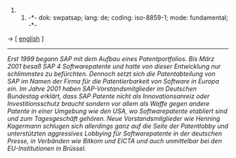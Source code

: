1.  1.  -\*- dok: swpatsap; lang: de; coding: iso-8859-1; mode:
        fundamental; -\*-

-\> \[ [ english](SwpatsapEn "wikilink") \]

------------------------------------------------------------------------

*Erst 1999 begann SAP mit dem Aufbau eines Patentportfolios. Bis März
2001 besaß SAP 4 Softwarepatente und hatte von dieser Entwicklung nur
schlimmstes zu befürchten. Dennoch setzt sich die Patentabteilung von
SAP im Namen der Firma für die Patentierbarkeit von Software in Europa
ein. Im Jahre 2001 haben SAP-Vorstandsmitglieder im Deutschen Bundestag
erklärt, dass SAP Patente nicht als Innovationsanreiz oder
Investitionsschutz braucht sondern vor allem als Waffe gegen andere
Patente in einer Umgebung wie den USA, wo Softwarepatente etabliert sind
und zum Tagesgeschäft gehören. Neue Vorstandsmitglieder wie Henning
Kagermann schlugen sich allerdings ganz auf die Seite der Patentlobby
und unterstützten aggressives Lobbying für Softwarepatente in der
deutschen Presse, in Verbänden wie Bitkom und EICTA und auch unmittelbar
bei den EU-Institutionen in Brüssel.*

